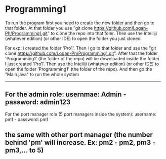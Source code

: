 # Programming1
To run the program first you need to create the new folder and then go to that folder. At that folder you use "git clone https://github.com/Logan-Ph/Programming1.git" to clone the repo into that foler. Then use the Intelliji (whatever edition) (or other IDE)  to open the folder you just cloned 


For exp: i created the folder 'Pro1'. Then I go to that folder and use the "git clone https://github.com/Logan-Ph/Programming1.git". After that the folder 'Programming1' (the folder of the repo) will be downloaded inside the folder I just created 'Pro1'. Then use the Intelliji (whatever edition) (or other IDE) 
to open the folder 'Programming1' (the folder of the repo). And then go the "Main.java" to run the whole system

-----------------------------
For the admin role:
          usernmae: Admin  -  password: admin123
----------------------------
For the port manager role (5 port managers inside the system):
          username: pm1  -  password: pm1

the same with other port manager (the number behind 'pm' will increase. Ex: pm2 - pm2, pm3 - pm3,... to 5)
---------------------------


          
